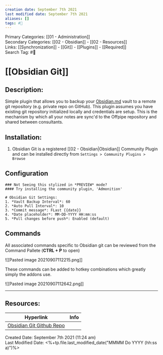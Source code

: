 ```yaml
---
creation date: September 7th 2021
last modified date: September 7th 2021
aliases: []
tags: #📖
---
```


Primary Categories: [[01 - Administration]]  
Secondary Categories:  [[02 - Obsidian]] - [[02 - Resources]]  
Links: [[Synchronization]] - [[Git]] - [[Plugins]] - [[Required]]  
Search Tag: #📖  

# [[Obsidian Git]]

## Description:

Simple plugin that allows you to backup your [Obsidian.md](https://obsidian.md) vault to a remote git repository (e.g. private repo on GitHub). This plugin assumes you have existing git repository initialized locally and credentials are setup. This is the mechanism by which all your notes are sync'd to the Offpipe repository and shared between consultants. 

## Installation:

1. Obsidian Git is a registered [[02 - Obsidian|Obsidian]]  Community Plugin and can be installed directly from `Settings > Community Plugins > Browse`

## Configuration

```ad-info
### Not Seeing this stylized in *PREVIEW* mode?
#### Try installing the community plugin, 'Admonition'

# Obsidian Git Settings:
1. *Vault Backup Interval*: 60
2. *Auto Pull Interval*: 10
3. *Commit message*: FLast {{date}}
4. *Date placeholder*: MM-DD-YYYY HH:mm:ss
5. *Pull changes before push*: Enabled (default)
```

## Commands

All associated commands specific to Obsidian git can be reviewed from the Command Pallete (**CTRL + P** to open)

![[Pasted image 20210907112215.png]]

These commands can be added to hotkey combinations which greatly simply the addons use. 

![[Pasted image 20210907112642.png]]

___

## Resources:

| Hyperlink                                                             | Info |
| --------------------------------------------------------------------- | ---- |
| [Obsidian Git Github Repo](https://github.com/denolehov/obsidian-git) |      | 

Created Date: September 7th 2021 (11:24 am)  
Last Modified Date: <%+tp.file.last_modified_date("MMMM Do YYYY (hh:ss a)")%>